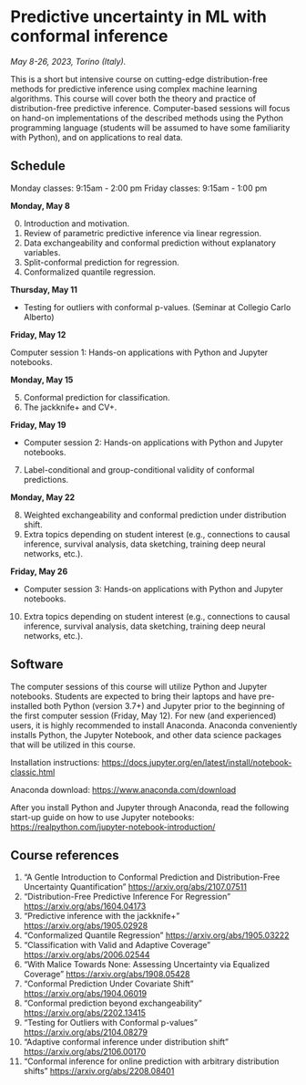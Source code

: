 # Predictive uncertainty in ML with conformal inference
*May 8-26, 2023, Torino (Italy).*

This is a short but intensive course on cutting-edge distribution-free methods for predictive inference using complex machine learning algorithms. This course will cover both the theory and practice of distribution-free predictive inference. Computer-based sessions will focus on hand-on implementations of the described methods using the Python programming language (students will be assumed to have some familiarity with Python), and on applications to real data.

## Schedule

Monday classes: 9:15am - 2:00 pm
Friday classes: 9:15am - 1:00 pm

**Monday, May 8**

0. Introduction and motivation.
1. Review of parametric predictive inference via linear regression.
2. Data exchangeability and conformal prediction without explanatory variables.
3. Split-conformal prediction for regression.
4. Conformalized quantile regression.

**Thursday, May 11**

 - Testing for outliers with conformal p-values. (Seminar at Collegio Carlo Alberto)

**Friday, May 12**

Computer session 1: Hands-on applications with Python and Jupyter notebooks.
 

**Monday, May 15**

5. Conformal prediction for classification.
6. The jackknife+ and CV+.

**Friday, May 19**

- Computer session 2: Hands-on applications with Python and Jupyter notebooks.

7. Label-conditional and group-conditional validity of conformal predictions.

**Monday, May 22**

8. Weighted exchangeability and conformal prediction under distribution shift.
9. Extra topics depending on student interest (e.g., connections to causal inference, survival analysis, data sketching, training deep neural networks, etc.).

**Friday, May 26**

- Computer session 3: Hands-on applications with Python and Jupyter notebooks.

10. Extra topics depending on student interest (e.g., connections to causal inference, survival analysis, data sketching, training deep neural networks, etc.).

## Software

The computer sessions of this course will utilize Python and Jupyter notebooks. Students are expected to bring their laptops and have pre-installed both Python (version 3.7+) and Jupyter prior to the beginning of the first computer session (Friday, May 12).
For new (and experienced) users, it is highly recommended to install Anaconda. Anaconda conveniently installs Python, the Jupyter Notebook, and other data science packages that will be utilized in this course.

Installation instructions: https://docs.jupyter.org/en/latest/install/notebook-classic.html

Anaconda download: https://www.anaconda.com/download 

After you install Python and Jupyter through Anaconda, read the following start-up guide on how to use Jupyter notebooks: https://realpython.com/jupyter-notebook-introduction/



## Course references
1. “A Gentle Introduction to Conformal Prediction and Distribution-Free Uncertainty Quantification” https://arxiv.org/abs/2107.07511
2. “Distribution-Free Predictive Inference For Regression” https://arxiv.org/abs/1604.04173
3. “Predictive inference with the jackknife+” https://arxiv.org/abs/1905.02928
4. “Conformalized Quantile Regression” https://arxiv.org/abs/1905.03222
5. “Classification with Valid and Adaptive Coverage” https://arxiv.org/abs/2006.02544
6. “With Malice Towards None: Assessing Uncertainty via Equalized Coverage” https://arxiv.org/abs/1908.05428
7. “Conformal Prediction Under Covariate Shift” https://arxiv.org/abs/1904.06019
8. “Conformal prediction beyond exchangeability” https://arxiv.org/abs/2202.13415
9. “Testing for Outliers with Conformal p-values” https://arxiv.org/abs/2104.08279
10. “Adaptive conformal inference under distribution shift” https://arxiv.org/abs/2106.00170
11. “Conformal inference for online prediction with arbitrary distribution shifts” https://arxiv.org/abs/2208.08401
